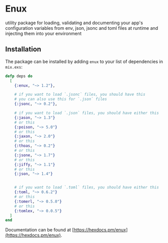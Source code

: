 # Enux

utility package for loading, validating and documenting your app's configuration variables from env, json, jsonc and toml files at runtime and injecting them into your environment

## Installation

The package can be installed by adding `enux` to your list of dependencies in `mix.exs`:

```elixir
defp deps do
  [
    {:enux, "~> 1.2"},

    # if you want to load `.jsonc` files, you should have this
    # you can also use this for `.json` files
    {:jsonc, "~> 0.2"},

    # if you want to load `.json` files, you should have either this
    {:jason, "~> 1.3"}
    # or this
    {:poison, "~> 5.0"}
    # or this
    {:jaxon, "~> 2.0"}
    # or this
    {:thoas, "~> 0.2"}
    # or this
    {:jsone, "~> 1.7"}
    # or this
    {:jiffy, "~> 1.1"}
    # or this
    {:json, "~> 1.4"}


    # if you want to load `.toml` files, you should have either this
    {:toml, "~> 0.6.2"}
    # or this
    {:tomerl, "~> 0.5.0"}
    # or this
    {:tomlex, "~> 0.0.5"}
  ]
end
```

Documentation can be found at [https://hexdocs.pm/enux](https://hexdocs.pm/enux).
